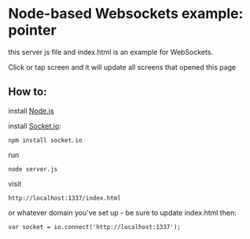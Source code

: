 # Node-based Websockets example: pointer

this server js file and index.html is an example for WebSockets. 

Click or tap screen and it will update all screens that opened this page

## How to:

install [Node.js](http://nodejs.org/)

install [Socket.io](http://socket.io/):
	
	npm install socket.io

run

	node server.js
	
visit
	
	http://localhost:1337/index.html
	
or whatever domain you've set up - be sure to update index.html then:

	var socket = io.connect('http://localhost:1337');